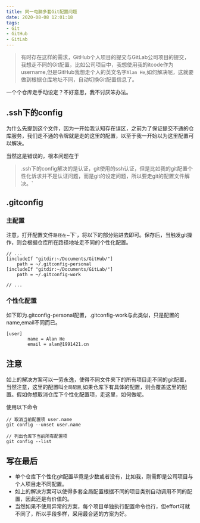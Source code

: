 ```yaml
---
title: 同一电脑多套Git配置问题
date: 2020-08-08 12:01:18
tags:
- Git
- GitHub
- GitLab
---
```

> 有时存在这样的需求，GitHub个人项目的提交与GitLab公司项目的提交，我想走不同的Git配置，比如公司项目中，我想使用我的itcode作为username,但是GitHub我想走个人的英文名字`Alan He`,如何解决呢，这就要做到根据仓库地址不同，自动切换Git配置信息了。

一个个仓库走手动设定？不好意思，我不讨厌笨办法。

## .ssh下的config

为什么先提到这个文件，因为一开始我认知存在误区，之前为了保证提交不通的仓库服务，我们走不通的令牌就是走的这里的配置，以至于我一开始以为这里配置可以解决。

当然这是错误的，根本问题在于 

> .ssh下的config解决的是认证，git使用的ssh认证，但是比如我的git配置个性化诉求并不是认证问题，而是git的设定问题，所以要走git的配置文件解决。`

## .gitconfig

### 主配置

注意，打开配置文件`路径在`~下`，将以下的部分贴进去即可。保存后，当触发git操作，则会根据仓库所在路径地址走不同的个性化配置。



```
// ...
[includeIf "gitdir:~/Documents/GitHub/"]
    path = ~/.gitconfig-personal
[includeIf "gitdir:~/Documents/GitLab/"]
    path = ~/.gitconfig-work
    
// ...    
```


### 个性化配置

如下即为.gitconfig-personal配置，.gitconfig-work与此类似，只是配置的name,email不同而已。

```
[user]
        name = Alan He
        email = alan@1991421.cn
```


## 注意
如上的解决方案可以一劳永逸，使得不同文件夹下的所有项目走不同的git配置，当然注意，这里的配置叫`全局配置`,如果仓库下有具体的配置，则会覆盖这里的配置。假如你想取消仓库下个性化配置项，走这里，如何做呢。

使用以下命令

```
// 取消当前配置项 user.name
git config --unset user.name

// 列出仓库下当前所有配置项
git config --list

```


## 写在最后
- 单个仓库下个性化git配置毕竟是少数或者没有，比如我，刚需即是公司项目与个人项目走不同配置。
- 如上的解决方案可以使得多套全局配置根据不同的项目类别自动调用不同的配置，因此还是有价值的。
- 当然如果不使用异常的方案，每个项目单独执行配置命令也行，但effort可就不同了，所以手段多样，采用最合适的方案为好。



